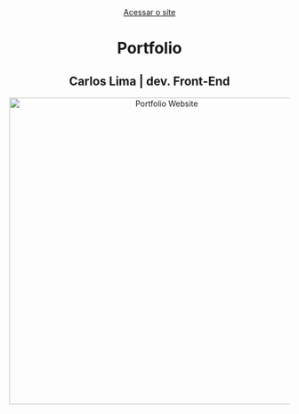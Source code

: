 <div align="center"><a href="https://carloslimasouza.github.io/Portfolio/"> Acessar o site </a></div>

<h1 align="center">Portfolio</h1>
<h2 align="center">Carlos Lima | dev. Front-End </h2>
<p align="center">
<img src="https://user-images.githubusercontent.com/108387463/178243914-426505cf-4d46-4d34-9dee-5612401b4020.png" width="550" alt="Portfolio Website">
</p>

